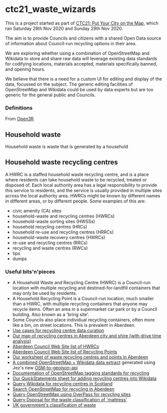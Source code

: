 # ctc21_waste_wizards

This is a project started as part of 
[CTC21: Put Your City on the Map](https://github.com/CodeTheCity/CTC21), 
which ran Saturday 28th Nov 2020 and Sunday 29th Nov 2020.

The aim is to provide Councils and citizens with a shared Open Data source of information about Council-run recycling options in their area.

We are exploring whether using a combination of OpenStreetMap and Wikidata to store and share raw data will leverage existing data standards for codifying locations, materials accepted, materials specifically banned, and opening hours.

We believe that there is a need for a custom UI for editing and display of the data, focussed on the subject. The generic editing facilities of OpenStreetMap and Wikidata could be used by data experts but are too generic for the general public and Councils.

### Definitions

From [Open3R](https://github.com/OpenDataManchester/Open3R)

## Household waste

Household waste is waste that is generated by a household

## Household waste recycling centres

A HWRC is a staffed household waste recycling centre, and is a place where residents can take household waste to be recycled, treated or disposed of. Each local authority area has a legal responsibility to provide this service to residents, and the service is usually provided in multiple sites across the local authority area. HWRCs might be known by different names in different areas, or by different people. Some examples of this are:

* civic amenity (CA) sites
* household-waste and recycling centres (HWRCs)
* household-waste sorting sites (HWSSs)
* household recycling centres (HRCs)
* household re-use and recycling centres (HRRCs)
* household-waste recovery centres (HWRCs)
* re-use and recycling centres (RRCs)
* recycling and waste centres (RWCs)
* tips
* dumps

### Useful bits'n'pieces

* A Household Waste and Recycling Centre (HWRC) is a Council-run location with multiple recycling and destined-for-landfill containers that may only be used by residents.
* A Household Recycling Point is a Council-run location, much smaller than a HWRC, with multiple recycling containers that anyone may recycle items. Often an area in a supermarket car park or by a Council building. Also known as a 'bring site'.
* Some Councils also place individual recycling containers, often more like a bin, on street locations. This is prevalent in Aberdeen.
* [Use cases for recycling centre data curation](https://raw.githack.com/CodeTheCity/ctc21_waste_wizards/main/prototype/use_cases.html)
* [Our map of recycling centres in Aberdeen city and shire (with drive time analysis)](https://raw.githack.com/CodeTheCity/ctc21_waste_wizards/main/prototype/index.html)
* [Aberdeen Council Web Site list of HWRCs](https://www.aberdeencity.gov.uk/services/bins-and-recycling/find-your-nearest-recycling-centre)
* [Aberdeen Council Web Site list of Recycling Points](https://www.aberdeencity.gov.uk/services/bins-and-recycling/recycling-points)
* [Our worksheet of waste recycling centres and points in Aberdeen](HWRC.csv)
* [A combined OpenStreetMap + Wikidata data extract](HWRC.geojson) generated using Jez's new [OSM-to-geojson-api](https://github.com/jnicho02/osm-to-geojson-api)
* [Documentation of OpenStreetMap tagging standards for recycling](https://wiki.openstreetmap.org/wiki/Tag:amenity%3Drecycling)
* [Our QuickStatements sheet for adding recycling centres into Wikidata](recycling-centre-quickstatements.csv)
* [Query Wikidata for recycling centres in Scotland](https://w.wiki/occ)
* [Search OpenStreetMap for recycling in Aberdeen](https://www.openstreetmap.org/search?query=aberdeen%20recycling)
* [Query OpenStreetMap using OverPass for recycling sites](https://overpass-turbo.eu/s/10Fv)
* [Query Dsposal for the waste classification of 'mattress'](https://dsposal.uk/search-results/?keyword=Mattress&flexdatalist-keyword=Mattress&list-type=LOW)
* [UK government's classification of waste](https://assets.publishing.service.gov.uk/government/uploads/system/uploads/attachment_data/file/719394/Waste-classification-technical-guidance-WM3.pdf)
